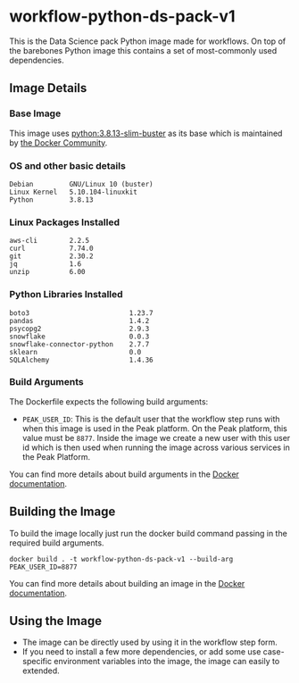 # workflow-python-ds-pack-v1
This is the Data Science pack Python image made for workflows. On top of the barebones Python image this contains a set of most-commonly used dependencies.

## Image Details
### Base Image
This image uses [python:3.8.13-slim-buster](https://hub.docker.com/layers/python/library/python/3.8.13-slim-buster/images/sha256-6258dcdb5fea7b710bfcfc3c889e022e4c6e9dd0ea962cfa73fbc130eff2c174?context=explore) as its base which is maintained by [the Docker Community](https://github.com/docker-library/python).

### OS and other basic details
```
Debian         GNU/Linux 10 (buster)
Linux Kernel   5.10.104-linuxkit
Python         3.8.13
```

### Linux Packages Installed
```
aws-cli        2.2.5
curl           7.74.0
git            2.30.2
jq             1.6
unzip          6.00
```

### Python Libraries Installed
```
boto3                         1.23.7
pandas                        1.4.2
psycopg2                      2.9.3
snowflake                     0.0.3
snowflake-connector-python    2.7.7
sklearn                       0.0
SQLAlchemy                    1.4.36
```

### Build Arguments
The Dockerfile expects the following build arguments:
- `PEAK_USER_ID`: This is the default user that the workflow step runs with when this image is used in the Peak platform. On the Peak platform, this value must be `8877`. Inside the image we create a new user with this user id which is then used when running the image across various services in the Peak Platform.

You can find more details about build arguments in the [Docker documentation](https://docs.docker.com/engine/reference/commandline/build/#set-build-time-variables---build-arg).

## Building the Image
To build the image locally just run the docker build command passing in the required build arguments.
```
docker build . -t workflow-python-ds-pack-v1 --build-arg PEAK_USER_ID=8877
```
You can find more details about building an image in the [Docker documentation](https://docs.docker.com/engine/reference/commandline/build/).

## Using the Image
- The image can be directly used by using it in the workflow step form.
- If you need to install a few more dependencies, or add some use case-specific environment variables into the image, the image can easily to extended.
